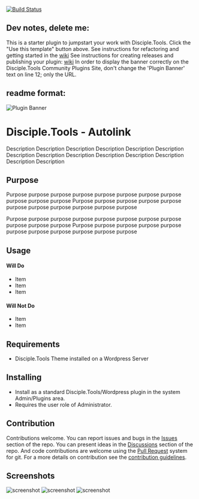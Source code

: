 [![Build Status](https://travis-ci.com/thecodezone/disciple-tools-autolink.svg?branch=master)](https://travis-ci.com/thecodezone/disciple-tools-autolink)

## Dev notes, delete me:
This is a starter plugin to jumpstart your work with Disciple.Tools.
Click the "Use this template" button above.
See instructions for refactoring and getting started in the [wiki](https://github.com/thecodezone/disciple-tools-autolink/wiki)
See instructions for creating releases and publishing your plugin: [wiki](https://github.com/thecodezone/disciple-tools-autolink/wiki)
In order to display the banner correctly on the Disciple.Tools Community Plugins Site, don't change the 'Plugin Banner' text on line 12; only the URL.

## readme format:

![Plugin Banner](https://raw.githubusercontent.com/thecodezone/disciple-tools-autolink/master/documentation/banner.png)

# Disciple.Tools - Autolink

Description Description Description Description Description Description Description
Description Description Description Description Description Description Description

## Purpose

Purpose purpose purpose purpose purpose purpose purpose purpose purpose purpose purpose
Purpose purpose purpose purpose purpose purpose purpose purpose purpose purpose purpose

Purpose purpose purpose purpose purpose purpose purpose purpose purpose purpose purpose
Purpose purpose purpose purpose purpose purpose purpose purpose purpose purpose purpose

## Usage

#### Will Do

- Item
- Item
- Item

#### Will Not Do

- Item
- Item

## Requirements

- Disciple.Tools Theme installed on a Wordpress Server

## Installing

- Install as a standard Disciple.Tools/Wordpress plugin in the system Admin/Plugins area.
- Requires the user role of Administrator.

## Contribution

Contributions welcome. You can report issues and bugs in the
[Issues](https://github.com/thecodezone/disciple-tools-autolink/issues) section of the repo. You can present ideas
in the [Discussions](https://github.com/thecodezone/disciple-tools-autolink/discussions) section of the repo. And
code contributions are welcome using the [Pull Request](https://github.com/thecodezone/disciple-tools-autolink/pulls)
system for git. For a more details on contribution see the
[contribution guidelines](https://github.com/thecodezone/disciple-tools-autolink/blob/master/CONTRIBUTING.md).


## Screenshots

![screenshot](https://raw.githubusercontent.com/thecodezone/disciple-tools-autolink/master/documentation/screenshot_1.png)
![screenshot](https://raw.githubusercontent.com/thecodezone/disciple-tools-autolink/master/documentation/screenshot_2.png)
![screenshot](https://raw.githubusercontent.com/thecodezone/disciple-tools-autolink/master/documentation/screenshot_3.png)
